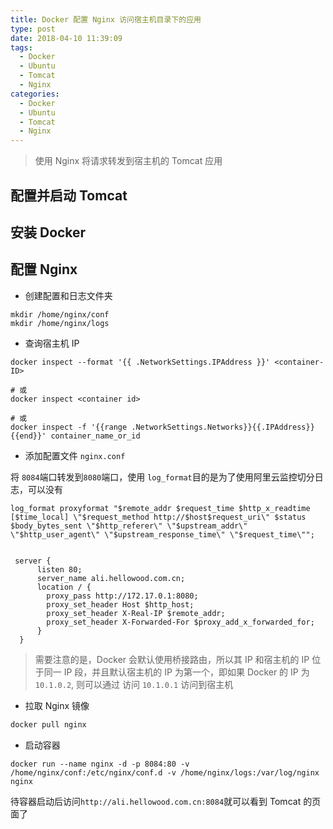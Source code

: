 ```yaml
---
title: Docker 配置 Nginx 访问宿主机目录下的应用
type: post
date: 2018-04-10 11:39:09
tags:
  - Docker
  - Ubuntu
  - Tomcat
  - Nginx
categories:
  - Docker
  - Ubuntu
  - Tomcat
  - Nginx
---
```


> 使用 Nginx 将请求转发到宿主机的 Tomcat 应用

## 配置并启动 Tomcat

## 安装 Docker

## 配置 Nginx

- 创建配置和日志文件夹

```
mkdir /home/nginx/conf
mkdir /home/nginx/logs
```

- 查询宿主机 IP

```
docker inspect --format '{{ .NetworkSettings.IPAddress }}' <container-ID>

# 或
docker inspect <container id>

# 或
docker inspect -f '{{range .NetworkSettings.Networks}}{{.IPAddress}}{{end}}' container_name_or_id
```

- 添加配置文件 `nginx.conf`

将 `8084`端口转发到`8080`端口，使用 `log_format`目的是为了使用阿里云监控切分日志，可以没有

```
log_format proxyformat "$remote_addr $request_time $http_x_readtime [$time_local] \"$request_method http://$host$request_uri\" $status $body_bytes_sent \"$http_referer\" \"$upstream_addr\" \"$http_user_agent\" \"$upstream_response_time\" \"$request_time\"";


 server {
      listen 80;
      server_name ali.hellowood.com.cn;
      location / {
        proxy_pass http://172.17.0.1:8080;
        proxy_set_header Host $http_host;
        proxy_set_header X-Real-IP $remote_addr;
        proxy_set_header X-Forwarded-For $proxy_add_x_forwarded_for;
      }
  }
```

> 需要注意的是，Docker 会默认使用桥接路由，所以其 IP 和宿主机的 IP 位于同一 IP 段，并且默认宿主机的 IP 为第一个，即如果 Docker 的 IP 为 `10.1.0.2`, 则可以通过 访问 `10.1.0.1` 访问到宿主机

- 拉取 Nginx 镜像

```bash
docker pull nginx
```

- 启动容器

```
docker run --name nginx -d -p 8084:80 -v /home/nginx/conf:/etc/nginx/conf.d -v /home/nginx/logs:/var/log/nginx nginx
```

待容器启动后访问`http://ali.hellowood.com.cn:8084`就可以看到 Tomcat 的页面了
